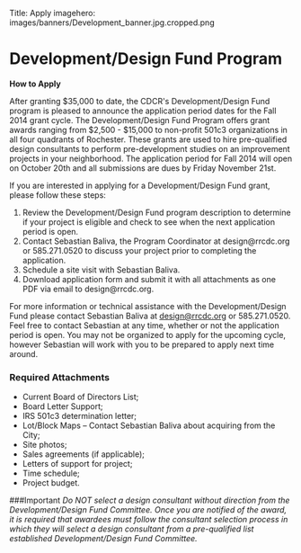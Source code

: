 Title: Apply
imagehero: images/banners/Development_banner.jpg.cropped.png



# Development/Design Fund Program
<b>How to Apply</b><br />

After granting $35,000 to date, the CDCR's Development/Design Fund program is 
pleased to announce the application period dates for the Fall 2014 grant cycle.
The Development/Design Fund Program offers grant awards ranging from $2,500 - 
$15,000 to non-profit 501c3 organizations in all four quadrants of Rochester. 
These grants are used to hire pre-qualified design consultants to perform 
pre-development studies on an improvement projects in your neighborhood. The 
application period for Fall 2014 will open on October 20th and all submissions 
are dues by Friday November 21st.<br />

If you are interested in applying for a Development/Design Fund grant, please 
follow these steps:<br />
<ol>
    <li>Review the Development/Design Fund program description to determine if 
    your project is eligible and check to see when the next application period 
    is open.</li>
    <li>Contact Sebastian Baliva, the Program Coordinator at design@rrcdc.org 
    or 585.271.0520 to discuss your project prior to completing the 
    application.</li>
    <li>Schedule a site visit with Sebastian Baliva.</li>
    <li>Download application form and submit it with all attachments as one PDF
    via email to design@rrcdc.org.</li>
</ol>

For more information or technical assistance with the Development/Design Fund 
please contact Sebastian Baliva at design@rrcdc.org or 585.271.0520. Feel free 
to contact Sebastian at any time, whether or not the application period is 
open. You may not be organized to apply for the upcoming cycle, however 
Sebastian will work with you to be prepared to apply next time around.<br />

### Required Attachments
* Current Board of Directors List;
* Board Letter Support; 
* IRS 501c3 determination letter;  
* Lot/Block Maps – Contact Sebastian Baliva about  acquiring from the City;
* Site photos;
* Sales agreements (if applicable);
* Letters of support for project;
* Time schedule;
* Project budget.

###Important
<em>Do NOT select a design consultant without direction from the 
Development/Design Fund Committee. Once you are notified of the award, it is 
required that awardees must follow the consultant selection process in which 
they will select a design consultant from a pre-qualified list established 
Development/Design Fund Committee.</em><br />
